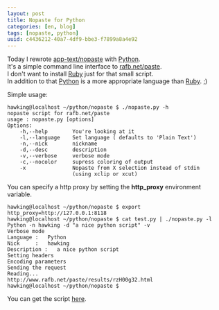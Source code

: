 ```yaml
---
layout: post
title: Nopaste for Python
categories: [en, blog]
tags: [nopaste, python]
uuid: c4436212-40a7-4df9-bbe3-f7899a8a4e92
---
```


Today I rewrote
[app-text/nopaste](http://packages.gentoo.org/package/app-text/nopaste) with
[Python](http://www.python.org).  
It's a simple command line interface to [rafb.net/paste](http://rafb.net/paste).  
I don't want to install [Ruby](http://www.ruby-lang.org) just for that small script.  
In addition to that [Python](http://www.python.org) is a more appropriate
language than [Ruby](http://www.ruby-lang.org). ;)

Simple usage:

    hawking@localhost ~/python/nopaste $ ./nopaste.py -h
    nopaste script for rafb.net/paste
    usage : nopaste.py [options]
    Options:
        -h,--help        You're looking at it
        -l,--language    Set language ( defaults to 'Plain Text')
        -n,--nick        nickname
        -d,--desc        description
        -v,--verbose     verbose mode
        -c,--nocolor     supress coloring of output
        -x               Nopaste from X selection instead of stdin
                         (using xclip or xcut)

You can specify a http proxy by setting the **http\_proxy** environment variable.

    hawking@localhost ~/python/nopaste $ export http_proxy=http://127.0.0.1:8118
    hawking@localhost ~/python/nopaste $ cat test.py | ./nopaste.py -l Python -n hawking -d "a nice python script" -v
    Verbose mode
    Language :   Python
    Nick     :   hawking
    Description :   a nice python script
    Setting headers
    Encoding parameters
    Sending the request
    Reading...
    http://www.rafb.net/paste/results/rzH00g32.html
    hawking@localhost ~/python/nopaste $

You can get the script [here](/code/nopaste.py).
